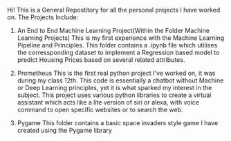 Hi! This is a General Repostitory for all the personal projects I have worked on.
The Projects Include:

1) An End to End Machine Learning Project(Within the Folder Machine Learning Projects)
This is my first experience with the Machine Learning Pipeline and Principles. This folder contains a .ipynb file which utilises the corressponding dataset to implement a Regression based model to predict Housing Prices based on several related attributes.

 2) Prometheus
This is the first real python project I've worked on, it was during my class 12th. This code is essentially a chatbot without Machine or Deep Learning principles, yet it is what sparked my interest in the subject. This project uses various python libraries to create a virtual assistant which acts like a lite version of siri or alexa, with voice command to open specific websites or to search the web.

3) Pygame 
This folder contains a basic space invaders style game I have created using the Pygame library
